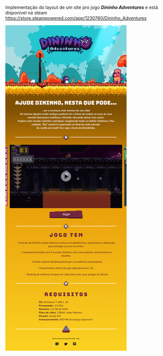 Implementação do layout de um site pro jogo ***Dininho Adventures*** e está disponível na steam https://store.steampowered.com/app/1230760/Dininho_Adventures

![Dininho Adventures](/assets/images/home-desktop.png "Dininho Adventures Desktop")